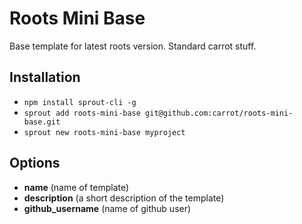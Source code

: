 # Roots Mini Base

Base template for latest roots version. Standard carrot stuff.

## Installation

- `npm install sprout-cli -g`
- `sprout add roots-mini-base git@github.com:carrot/roots-mini-base.git`
- `sprout new roots-mini-base myproject`

## Options

- **name** (name of template)
- **description** (a short description of the template)
- **github_username** (name of github user)
